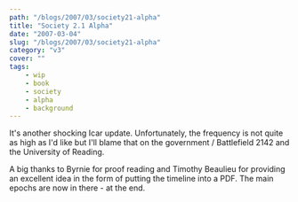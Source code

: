 ```yaml
---
path: "/blogs/2007/03/society21-alpha"
title: "Society 2.1 Alpha"
date: "2007-03-04"
slug: "/blogs/2007/03/society21-alpha"
category: "v3"
cover: ""
tags:
    - wip
    - book
    - society
    - alpha
    - background
---
```


It's another shocking Icar update. Unfortunately, the frequency is not quite as high as I'd like but I'll blame that on the government / Battlefield 2142 and the University of Reading.

A big thanks to Byrnie for proof reading and Timothy Beaulieu for providing an excellent idea in the form of putting the timeline into a PDF. The main epochs are now in there - at the end. 